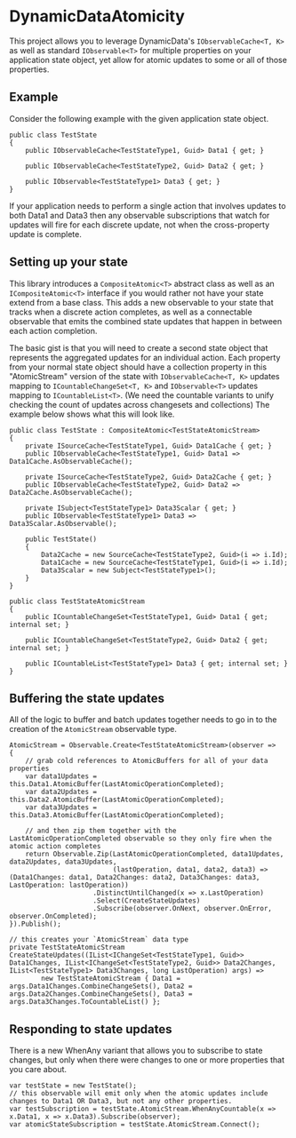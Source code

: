 # DynamicDataAtomicity
This project allows you to leverage DynamicData's `IObservableCache<T, K>` as well as standard `IObservable<T>` for multiple properties on your application state object, yet allow for atomic updates to some or all of those properties.

## Example
Consider the following example with the given application state object.
```
public class TestState
{
    public IObservableCache<TestStateType1, Guid> Data1 { get; }

    public IObservableCache<TestStateType2, Guid> Data2 { get; }

    public IObservable<TestStateType1> Data3 { get; }
}
```

If your application needs to perform a single action that involves updates to both Data1 and Data3 then any observable subscriptions that watch for updates will fire for each discrete update, not when the cross-property update is complete.

## Setting up your state
This library introduces a `CompositeAtomic<T>` abstract class as well as an `ICompositeAtomic<T>` interface if you would rather not have your state extend from a base class.  This adds a new observable to your state that tracks when a discrete action completes, as well as a connectable observable that emits the combined state updates that happen in between each action completion.

The basic gist is that you will need to create a second state object that represents the aggregated updates for an individual action.  Each property from your normal state object should have a collection property in this "AtomicStream" version of the state with `IObservableCache<T, K>` updates mapping to `ICountableChangeSet<T, K>` and `IObservable<T>` updates mapping to `ICountableList<T>`.  (We need the countable variants to unify checking the count of updates across changesets and collections)
The example below shows what this will look like.

```
public class TestState : CompositeAtomic<TestStateAtomicStream>
{
    private ISourceCache<TestStateType1, Guid> Data1Cache { get; }
    public IObservableCache<TestStateType1, Guid> Data1 => Data1Cache.AsObservableCache();

    private ISourceCache<TestStateType2, Guid> Data2Cache { get; }
    public IObservableCache<TestStateType2, Guid> Data2 => Data2Cache.AsObservableCache();

    private ISubject<TestStateType1> Data3Scalar { get; }
    public IObservable<TestStateType1> Data3 => Data3Scalar.AsObservable();

    public TestState()
    {
        Data2Cache = new SourceCache<TestStateType2, Guid>(i => i.Id);
        Data1Cache = new SourceCache<TestStateType1, Guid>(i => i.Id);
        Data3Scalar = new Subject<TestStateType1>();
    }
}

public class TestStateAtomicStream
{
    public ICountableChangeSet<TestStateType1, Guid> Data1 { get; internal set; }

    public ICountableChangeSet<TestStateType2, Guid> Data2 { get; internal set; }

    public ICountableList<TestStateType1> Data3 { get; internal set; }
}
```

## Buffering the state updates
All of the logic to buffer and batch updates together needs to go in to the creation of the `AtomicStream` observable type.

```
AtomicStream = Observable.Create<TestStateAtomicStream>(observer =>
{
    // grab cold references to AtomicBuffers for all of your data properties
    var data1Updates = this.Data1.AtomicBuffer(LastAtomicOperationCompleted);
    var data2Updates = this.Data2.AtomicBuffer(LastAtomicOperationCompleted);
    var data3Updates = this.Data3.AtomicBuffer(LastAtomicOperationCompleted);

    // and then zip them together with the LastAtomicOperationCompleted observable so they only fire when the atomic action completes
    return Observable.Zip(LastAtomicOperationCompleted, data1Updates, data2Updates, data3Updates,
                          (lastOperation, data1, data2, data3) => (Data1Changes: data1, Data2Changes: data2, Data3Changes: data3, LastOperation: lastOperation))
                     .DistinctUntilChanged(x => x.LastOperation)
                     .Select(CreateStateUpdates)
                     .Subscribe(observer.OnNext, observer.OnError, observer.OnCompleted);
}).Publish();

// this creates your `AtomicStream` data type
private TestStateAtomicStream CreateStateUpdates((IList<IChangeSet<TestStateType1, Guid>> Data1Changes, IList<IChangeSet<TestStateType2, Guid>> Data2Changes, IList<TestStateType1> Data3Changes, long LastOperation) args) => 
        new TestStateAtomicStream { Data1 = args.Data1Changes.CombineChangeSets(), Data2 = args.Data2Changes.CombineChangeSets(), Data3 = args.Data3Changes.ToCountableList() };
```

## Responding to state updates
There is a new WhenAny variant that allows you to subscribe to state changes, but only when there were changes to one or more properties that you care about.

```
var testState = new TestState();
// this observable will emit only when the atomic updates include changes to Data1 OR Data3, but not any other properties.
var testSubscription = testState.AtomicStream.WhenAnyCountable(x => x.Data1, x => x.Data3).Subscribe(observer);
var atomicStateSubscription = testState.AtomicStream.Connect();
```

